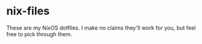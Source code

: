 # nix-files
These are my NixOS dotfiles. I make no claims they'll work for you, but feel free to pick through them.
